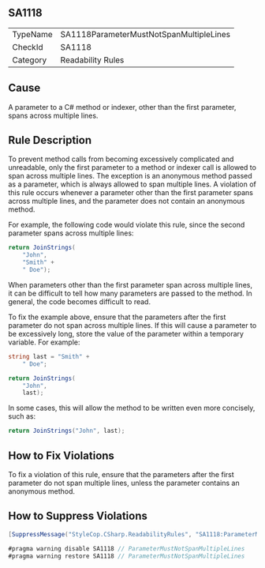 ﻿## SA1118

<table>
<tr>
  <td>TypeName</td>
  <td>SA1118ParameterMustNotSpanMultipleLines</td>
</tr>
<tr>
  <td>CheckId</td>
  <td>SA1118</td>
</tr>
<tr>
  <td>Category</td>
  <td>Readability Rules</td>
</tr>
</table>

## Cause

A parameter to a C# method or indexer, other than the first parameter, spans across multiple lines.

## Rule Description

To prevent method calls from becoming excessively complicated and unreadable, only the first parameter to a method or indexer call is allowed to span across multiple lines. The exception is an anonymous method passed as a parameter, which is always allowed to span multiple lines. A violation of this rule occurs whenever a parameter other than the first parameter spans across multiple lines, and the parameter does not contain an anonymous method.

For example, the following code would violate this rule, since the second parameter spans across multiple lines:

```csharp
return JoinStrings(
    "John",
    "Smith" + 
    " Doe");
```

When parameters other than the first parameter span across multiple lines, it can be difficult to tell how many parameters are passed to the method. In general, the code becomes difficult to read.

To fix the example above, ensure that the parameters after the first parameter do not span across multiple lines. If this will cause a parameter to be excessively long, store the value of the parameter within a temporary variable. For example:

```csharp
string last = "Smith" + 
    " Doe";

return JoinStrings(
    "John",
    last);
```

In some cases, this will allow the method to be written even more concisely, such as:

```csharp
return JoinStrings("John", last);
```

## How to Fix Violations

To fix a violation of this rule, ensure that the parameters after the first parameter do not span multiple lines, unless the parameter contains an anonymous method.

## How to Suppress Violations

```csharp
[SuppressMessage("StyleCop.CSharp.ReadabilityRules", "SA1118:ParameterMustNotSpanMultipleLines", Justification = "Reviewed.")]
```

```csharp
#pragma warning disable SA1118 // ParameterMustNotSpanMultipleLines
#pragma warning restore SA1118 // ParameterMustNotSpanMultipleLines
```
